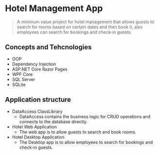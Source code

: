 # Hotel Management App

> A minimum value project for hotel management that allows guests to search for rooms based on certain dates and then book it, also employees can search for bookings and check-in guests.


## Concepts and Tehcnologies 
- OOP
- Dependency Injection
- ASP.NET Core Razor Pages
- WPF Core
- SQL Server
- SQLite

## Application structure
  - DataAccess ClassLibrary
    - DataAccess contains the business logic for CRUD operations and connects to the database directly.
  - Hotel Web Application
    - The web app is to allow guests to search and book rooms.
  - Hotel Desktop Application
    - The Desktop app is to allow employees to search for bookings and check-in guests.
